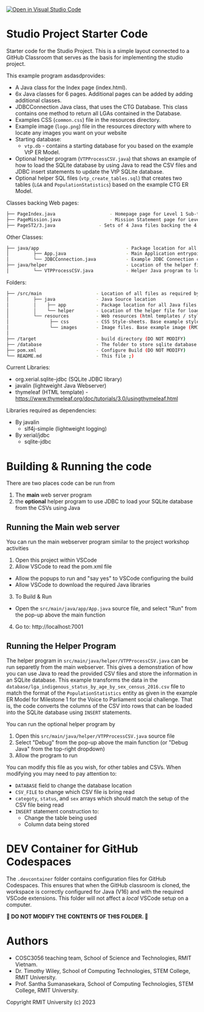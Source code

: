 [![Open in Visual Studio Code](https://classroom.github.com/assets/open-in-vscode-718a45dd9cf7e7f842a935f5ebbe5719a5e09af4491e668f4dbf3b35d5cca122.svg)](https://classroom.github.com/online_ide?assignment_repo_id=15090160&assignment_repo_type=AssignmentRepo)

# Studio Project Starter Code

Starter code for the Studio Project. This is a simple layout connected to a GitHub Classroom that serves as the basis for implementing the studio project.

This example program asdasdprovides:

- A Java class for the Index page (index.html).
- 6x Java classes for 6 pages. Additional pages can be added by adding additional classes.
- JDBCConnection Java class, that uses the CTG Database. This class contains one method to return all LGAs contained in the Database.
- Examples CSS (`common.css`) file in the resources directory.
- Example image (`logo.png`) file in the resources directory with where to locate any images you want on your website
- Starting database:
  - `vtp.db` - contains a starting database for you based on the example VtP ER Model.
- Optional helper program (`VTPProcessCSV.java`) that shows an example of how to load the SQLite database by using Java to read the CSV files and JDBC insert statements to update the VtP SQLite database.
- Optional helper SQL files (`vtp_create_tables.sql`) that creates two tables (`LGA` and `PopulationStatistics`) based on the example CTG ER Model.

Classes backing Web pages:

```bash
├── PageIndex.java                    - Homepage page for Level 1 Sub-task A
├── PageMission.java                  - Mission Statement page for Level 1 Sub-task B
├── PageST2/3.java                - Sets of 4 Java files backing the 4 pages for 4 Level2/3 sub-tasks.
```

Other Classes:

```bash
├── java/app                                - Package location for all Java files for the webserver
│         ├── App.java                      - Main Application entrypoint for Javalin
│         └── JDBCConnection.java           - Example JDBC Connection class based on Studio Project Workshop content
├── java/helper                             - Location of the helper file for loading SQLite with JDBC
│         └── VTPProcessCSV.java            - Helper Java program to load SQLite database from the provided CSVs
```

Folders:

```bash
├── /src/main                    - Location of all files as required by build configuration
│         ├── java               - Java Source location
│         │    ├── app           - Package location for all Java files for the webserver
│         │    └── helper        - Location of the helper file for loading SQLite with JDBC
│         └── resources          - Web resources (html templates / style sheets)
│               ├── css          - CSS Style-sheets. Base example style sheet (common.css) provided
│               └── images       - Image files. Base example image (RMIT Logo) provided
│ 
├── /target                      - build directory (DO NOT MODIFY)
├── /database                    - The folder to store sqlite database files (*.db files), SQL script (*.sql), and other files related to the database
├── pom.xml                      - Configure Build (DO NOT MODIFY)
└── README.md                    - This file ;)
```

Current Libraries:

- org.xerial.sqlite-jdbc (SQLite JDBC library)
- javalin (lightweight Java Webserver)
- thymeleaf (HTML template) - https://www.thymeleaf.org/doc/tutorials/3.0/usingthymeleaf.html

Libraries required as dependencies:

- By javalin
  - slf4j-simple (lightweight logging)
- By xerial/jdbc
  - sqlite-jdbc

# Building & Running the code

There are two places code can be run from

1. The **main** web server program
2. the **optional** helper program to use JDBC to load your SQLite database from the CSVs using Java

## Running the Main web server

You can run the main webserver program similar to the project workshop activities

1. Open this project within VSCode
2. Allow VSCode to read the pom.xml file

- Allow the popups to run and "say yes" to VSCode configuring the build
- Allow VSCode to download the required Java libraries

3. To Build & Run

- Open the `src/main/java/app/App.java` source file, and select "Run" from the pop-up above the main function

4. Go to: http://localhost:7001

## Running the Helper Program

The helper program in `src/main/java/helper/VTPProcessCSV.java` can be run separetly from the main webserver. This gives a demonstration of how you can use Java to read the provided CSV files and store the information in an SQLite database. This example transforms the data in the `database/lga_indigenous_status_by_age_by_sex_census_2016.csv` file to match the format of the `PopulationStatistics` entity as given in the example ER Model for Milestone 1 for the Voice to Parliament social challenge. That is, the code converts the columns of the CSV into rows that can be loaded into the SQLite database using `INSERT` statements.

You can run the optional helper program by

1. Open this `src/main/java/helper/VTPProcessCSV.java` source file
1. Select "Debug" from the pop-up above the main function (or "Debug Java" from the top-right dropdown)
1. Allow the program to run

You can modify this file as you wish, for other tables and CSVs. When modifying you may need to pay attention to:

- `DATABASE` field to change the database location
- `CSV_FILE` to change which CSV file is bring read
- `categoty`, `status`, and `sex` arrays which should match the setup of the CSV file being read
- `INSERT` statement construction to:
  - Change the table being used
  - Column data being stored

# DEV Container for GitHub Codespaces

The `.devcontainer` folder contains configuration files for GitHub Codespaces.
This ensures that when the GitHub classroom is cloned, the workspace is correctly configured for Java (V16) and with the required VSCode extensions.
This folder will not affect a _local_ VSCode setup on a computer.

**🚨 DO NOT MODIFY THE CONTENTS OF THIS FOLDER. 🚨**

# Authors

- COSC3056 teaching team, School of Science and Technologies, RMIT Vietnam.
- Dr. Timothy Wiley, School of Computing Technologies, STEM College, RMIT University.
- Prof. Santha Sumanasekara, School of Computing Technologies, STEM College, RMIT University.

Copyright RMIT University (c) 2023
